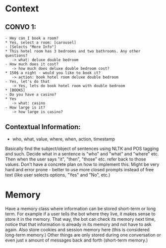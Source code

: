 # Context

## CONVO 1:
```
- Hey can I book a room?
* Yes, select a room: [carousel]
- [Selects "More Info"]
* This hotel room has 3 bedrooms and two bathrooms. Any other questions?
   -> what: deluxe double bedroom
- How much does it cost?
   -> how much does deluxe double bedroom cost?
* 150$ a night - would you like to book it?
   -> action: book hotel room deluxe double bedroom
- Yes, let's do that
   -> Yes, lets do book hotel room with double bedroom
* [BOOKS]
- Do you have a casino?
* Yes
   -> what: casino
- How large is it?
   -> how large is casino?
```

## Contextual Information:
- who, what, value, where, when, action, timestamp

Basically find the subject/object of sentences using NLTK and POS tagging and such. Decide what in a sentence is "who" and "what" and "where" etc. Then when the user says "it", "then", "those" etc. refer back to those values.
Don't have a concrete plan on how to implement this. Might be very hard and error prone - better to use more closed prompts instead of free text (like user selects options, "Yes" and "No", etc.)

# Memory
Have a memory class where information can be stored short-term or long term.
For example if a user tells the bot where they live, it makes sense to store it in the memory. That way, the bot can check its memory next time, notice that that information is already in its memory and not have to ask again.
Also store cookies and session memory here (this is considered long-term memory.) Other things are only stored during one conversation or even just x amount of messages back and forth (short-term memory.)
